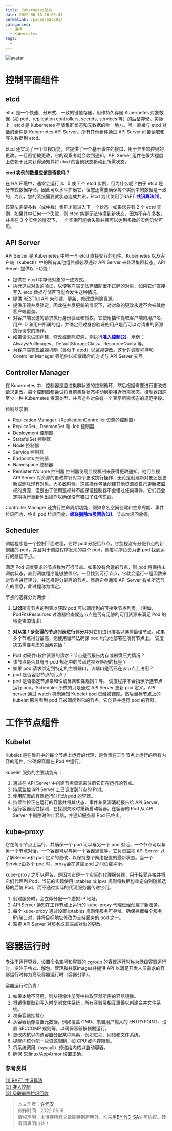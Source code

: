 ```yaml
---
title: Kubernetes架构
date: 2022-06-16 16:05:43
permalink: /pages/52d291/
categories:
  - 运维
  - Kubernetes
tags:
  - 
---
```


![avatar](../../.vuepress/public/img/kubernetes.png)
# 控制平面组件
## etcd
etcd 是一个快速、分布式、一致的键值存储，用作持久存储 Kubernetes 对象数据（如 pod、replication controllers, secrets, services 等）的后备存储。实际上，etcd 是 Kubernetes 存储集群状态和元数据的唯一地方。唯一直接与 etcd 对话的组件是 Kubernetes API Server。所有其他组件通过 API Server 间接读取和写入数据到 etcd。

Etcd 还实现了一个监视功能，它提供了一个基于事件的接口，用于异步监控键的更改。一旦密钥被更改，它的观察者就会收到通知。API Server 组件在很大程度上依赖于此来获得通知并将 etcd 的当前状态移动到所需状态。

**etcd 实例的数量应该是奇数吗？**

在 HA 环境中，通常会运行 3、5 或 7 个 etcd 实例，但为什么呢？由于 etcd 是分布式数据存储，因此可以水平扩展它，但您还需要确保每个实例中的数据是一致的，为此，您的系统需要就状态达成共识。Etcd 为此使用了RAFT <font color='blue'>**共识算法[1]**</font>。

该算法需要多数（或仲裁）集群才能进入下一个状态。如果您只有 2 个 ectd 实例，如果其中任何一个失败，则 etcd 集群无法转换到新状态，因为不存在多数，并且在 3 个实例的情况下，一个实例可能会失败并且可以达到多数的实例仍然可用。

## API Server
API Server 是 Kubernetes 中唯一与 etcd 直接交互的组件。Kubernetes 以及客户端（kubectl）中的所有其他组件都必须通过 API Server 来处理集群状态。API Server 提供以下功能：

 * 提供在 etcd 中存储对象的一致方式。
 * 执行这些对象的验证，以便客户端无法存储配置不正确的对象，如果它们直接写入 etcd 数据存储区可能会发生这种情况。
 * 提供 RESTful API 来创建、更新、修改或删除资源。
 * 提供乐观并发锁定，因此在并发更新的情况下，对对象的更改永远不会被其他客户端覆盖。
 * 对客户端发送的请求执行身份验证和授权。它使用插件提取客户端的用户名、用户 ID 和用户所属的组，并确定经过身份验证的用户是否可以对请求的资源执行请求的操作。
 * 如果请求试图创建、修改或删除资源，则执行<font color='blue'>**准入控制[2]**</font>。示例：AlwaysPullImages、DefaultStorageClass、ResourceQuota 等。
 * 为客户端实现监视机制（类似于 etcd）以监视更改。这允许调度程序和 Controller Manager 等组件以松散耦合的方式与 API Server 交互。

## Controller Manager
在 Kubernetes 中，控制器是监控集群状态的控制循环，然后根据需要进行更改或请求更改。每个控制器都尝试将当前集群状态移动到更接近所需状态。控制器跟踪至少一种 Kubernetes 资源类型，并且这些对象有一个表示所需状态的规范字段。

控制器示例：

 * Replication Manager（ReplicationController 资源的控制器）
 * ReplicaSet、DaemonSet 和 Job 控制器
 * Deployment 控制器
 * StatefulSet 控制器
 * Node 控制器
 * Service 控制器
 * Endpoints 控制器
 * Namespace 控制器
 * PersistentVolume 控制器
控制器使用监视机制来获得更改通知。他们监视 API Server 对资源的更改并针对每个更改执行操作，无论是创建新对象还是更新或删除现有对象。大多数时候，这些操作包括创建其他资源或自己更新被监视的资源，但是由于使用监视并不能保证控制器不会错过任何事件，它们还会定期执行重新列出操作以确保没有错过了任何东西。

Controller Manager 还执行生命周期功能，例如命名空间创建和生命周期、事件垃圾回收、终止 pod 垃圾回收、<font color='blue'>**级联删除垃圾回收[3]**</font>、节点垃圾回收等。

## Scheduler
调度程序是一个控制平面进程，它将 pod 分配给节点。它监视没有分配节点的新创建的 pod，并且对于调度程序发现的每个 pod，调度程序负责为该 pod 找到运行的最佳节点。

满足 Pod 调度要求的节点称为可行节点。如果没有合适的节点，则 pod 将保持未调度状态，直到调度程序能够放置它。一旦找到可行节点，它就会运行一组函数来对节点进行评分，并选择得分最高的节点。然后它会通知 API Server 有关所选节点的信息，此过程称为绑定。

节点的选择分为两步：

1. **过滤**所有节点的列表以获取 pod 可以调度到的可接受节点列表。（例如，PodFitsResources 过滤器检查候选节点是否有足够的可用资源来满足 Pod 的特定资源请求）

2. **对从第 1 步获得的节点列表进行评分**并对它们进行排名以选择最佳节点。如果多个节点得分最高，则使用循环法确保 pod 均匀地部署在所有节点上。
调度决策需要考虑的因素包括：

 * Pod 对硬件/软件资源的请求？节点是否报告内存或磁盘压力情况？
 * 该节点是否具有与 pod 规范中的节点选择器匹配的标签？
 * 如果 pod 请求绑定到特定的主机端口，该端口是否已在该节点上占用？
 * pod 是否容忍节点的污点？
 * pod 是否指定节点亲和性或反亲和性规则？等。
调度程序不会指示所选节点运行 pod。Scheduler 所做的只是通过 API Server 更新 pod 定义。API server 通过 watch 机制通知 Kubelet pod 已经被调度。然后目标节点上的 kubelet 服务看到 pod 已被调度到它的节点，它创建并运行 pod 的容器。

# 工作节点组件
## Kubelet
Kubelet 是在集群中的每个节点上运行的代理，是负责在工作节点上运行的所有内容的组件。它确保容器在 Pod 中运行。

kubelet 服务的主要功能有：

1. 通过在 API Server 中创建节点资源来注册它正在运行的节点。
2. 持续监控 API Server 上已调度到节点的 Pod。
3. 使用配置的容器运行时启动 pod 的容器。
4. 持续监控正在运行的容器并将其状态、事件和资源消耗报告给 API Server。
5. 运行容器活性探测，在探测失败时重新启动容器，在容器的 Pod 从 API Server 中删除时终止容器，并通知服务器 Pod 已终止。

## kube-proxy
它在每个节点上运行，并确保一个 pod 可以与另一个 pod 对话，一个节点可以与另一个节点对话，一个容器可以与另一个容器通信等。它负责监视 API Server 以了解Service和 pod 定义的更改，以保持整个网络配置的最新状态。当一个Service由多个 pod 时，proxy会在这些 pod 之间负载平衡。

kube-proxy 之所以得名，是因为它是一个实际的代理服务器，用于接受连接并将它们代理到 Pod，当前的实现使用 iptables 或 ipvs 规则将数据包重定向到随机选择的后端 Pod，而不通过实际的代理服务器传递它们。

1. 创建服务时，会立即分配一个虚拟 IP 地址。
2. API Server 通知在工作节点上运行的 kube-proxy 代理已经创建了新服务。
3. 每个 kube-proxy 通过设置 iptables 规则使服务可寻址，确保拦截每个服务 IP/端口对，并将目标地址修改为支持服务的 pod 之一。
4. 监视 API Server 对服务或其端点对象的更改。

# 容器运行时
专注于运行容器、设置命名空间和容器的 cgroup 的容器运行时称为低级容器运行时，专注于格式、解包、管理和共享images并提供 API 以满足开发人员需求的容器运行时称为高级容器运行时（容器引擎）。

容器运行时负责：

1. 如果本地不可用，则从镜像注册表中拉取容器所需的容器镜像。
2. 将镜像提取到写入时复制文件系统，所有容器层相互重叠以创建合并文件系统。
3. 准备容器挂载点
4. 从容器镜像设置元数据，例如覆盖 CMD、来自用户输入的 ENTRYPOINT、设置 SECCOMP 规则等，以确保容器按预期运行。
5. 更改内核以向该容器分配某种隔离，例如进程、网络和文件系统。
6. 提醒内核分配一些资源限制，如 CPU 或内存限制。
7. 将系统调用（syscall）传递给内核以启动容器。
8. 确保 SElinux/AppArmor 设置正确。

### 参考资料
[[1] RAFT 共识算法](https://www.geeksforgeeks.org/raft-consensus-algorithm/)
<br/>[[2] 准入控制](https://kubernetes.io/docs/reference/access-authn-authz/admission-controllers/)
<br/>[[3] 级联删除垃圾回收](https://kubernetes.io/docs/concepts/architecture/garbage-collection)


>本文作者：[许怀安](https://dbsecurity.com.cn/)
><br/>创作时间：2022.06.16
><br/>版权声明：本博客所有文章除特别声明外，均采用[BY-NC-SA](https://creativecommons.org/licenses/by-nc-sa/4.0/deed.zh)许可协议。转载请禀明出处！
